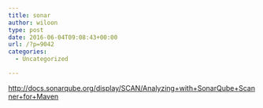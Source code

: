 ```yaml
---
title: sonar
author: wiloon
type: post
date: 2016-06-04T09:08:43+00:00
url: /?p=9042
categories:
  - Uncategorized

---
```

http://docs.sonarqube.org/display/SCAN/Analyzing+with+SonarQube+Scanner+for+Maven